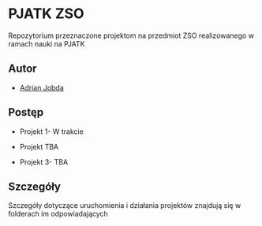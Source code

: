 
# PJATK ZSO

Repozytorium przeznaczone projektom na przedmiot ZSO realizowanego w ramach nauki na PJATK


## Autor

- [Adrian Jobda](https://www.github.com/theConsite)


## Postęp

- Projekt 1- W trakcie

- Projekt TBA

- Projekt 3- TBA


## Szczegóły
Szczegóły dotyczące uruchomienia i działania projektów znajdują się w folderach im odpowiadających